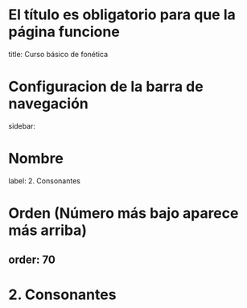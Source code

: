# El título es obligatorio para que la página funcione
title: Curso básico de fonética
# Configuracion de la barra de navegación
sidebar:
  # Nombre
  label: 2. Consonantes
  # Orden (Número más bajo aparece más arriba)
  order: 70
---
# 2. Consonantes
